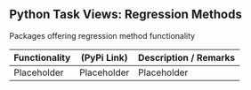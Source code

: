 ## Python Task Views: Regression Methods

Packages offering regression method functionality


| Functionality | (PyPi Link) |  Description / Remarks |
|---------------| ----------- |----------------------- | 
| Placeholder   | Placeholder |  Placeholder           |

